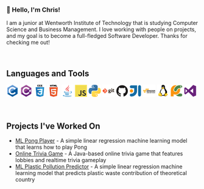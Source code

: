 ### 👋 Hello, I'm Chris!
I am a junior at Wentworth Institute of Technology that is studying Computer Science and Business Management. I love working with people on projects, and my goal is to become a full-fledged Software Developer. Thanks for checking me out!

<br />

## Languages and Tools
![C](images/c.png)
![C#](images/csharp.png)
![CSS3](images/css3.png)
![HTML5](images/html5.png)
![Java](images/java.png)
![JavaScript](images/javascript.png)
![Python](images/python.png)
![Git](images/git.png)
![GitHub](images/github.png)
![IntelliJ](images/intellij.png)
![Amazon Web Services](images/amazonwebservices.png)
![Linux](images/linux.png)
![PyCharm](images/pycharm.png)
![VSCode](images/visualstudio.png)

<br />

## Projects I've Worked On
- [ML Pong Player][pongplayer] - A simple linear regression machine learning model that learns how to play Pong
- [Online Trivia Game][triviaduel] - A Java-based online trivia game that features lobbies and realtime trivia gameplay
- [ML Plastic Pollution Predictor][plasticpredictor] - A simple linear regression machine learning model that predicts plastic waste contribution of theoretical country




[pongplayer]: https://github.com/dentremontcatwit/pongplayer
[triviaduel]: https://github.com/madeiragatwit/TriviaDuelProject
[plasticpredictor]: https://github.com/dentremontcatwit/plasticpollution
